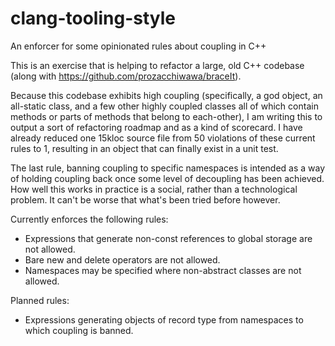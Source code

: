 # clang-tooling-style
An enforcer for some opinionated rules about coupling in C++

This is an exercise that is helping to refactor a large, old C++ codebase
(along with <https://github.com/prozacchiwawa/braceIt>).

Because this codebase exhibits high coupling (specifically, a god object, an all-static class,
and a few other highly coupled classes all of which contain methods or parts of methods that
belong to each-other), I am writing this to output a sort of refactoring roadmap and as a kind
of scorecard.  I have already reduced one 15kloc source file from 50 violations of these current
rules to 1, resulting in an object that can finally exist in a unit test.  

The last rule, banning coupling to specific namespaces is intended as a way of holding
coupling back once some level of decoupling has been achieved.  How well this works in practice
is a social, rather than a technological problem.  It can't be worse that what's been tried
before however.

Currently enforces the following rules:

- Expressions that generate non-const references to global storage are not allowed.
- Bare new and delete operators are not allowed.
- Namespaces may be specified where non-abstract classes are not allowed.

Planned rules:

- Expressions generating objects of record type from namespaces to which coupling is banned.

